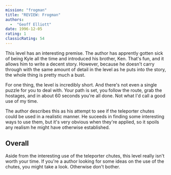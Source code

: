 ```yaml
---
mission: "frogman"
title: "REVIEW: Frogman"
authors: 
  -  "Geoff Elliott"
date: 1996-12-05
rating: 1
classicRating: 54
---
```


This level has an interesting premise. The author has apprently gotten sick of being Kyle all the time and introduced his brother, Ken. That's fun, and it allows him to write a decent story. However, because he doesn't carry through with the same amount of detail in the level as he puts into the story, the whole thing is pretty much a bust.

For one thing, the level is incredibly short. And there's not even a single puzzle for you to deal with. Your path is set, you follow the route, grab the hostages, and in about 60 seconds you're all done. Not what I'd call a good use of my time.

The author describes this as his attempt to see if the teleporter chutes could be used in a realistic manner. He suceeds in finding some interesting ways to use them, but it's very obvious when they're applied, so it spoils any realism he might have otherwise established.

## Overall

Aside from the interesting use of the teleporter chutes, this level really isn't worth your time. If you're a author looking for some ideas on the use of the chutes, you might take a look. Otherwise don't bother.
